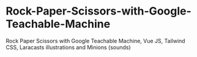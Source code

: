 # Rock-Paper-Scissors-with-Google-Teachable-Machine
Rock Paper Scissors with Google Teachable Machine, Vue JS, Tailwind CSS, Laracasts illustrations and Minions (sounds)
